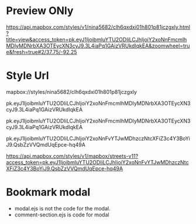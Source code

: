 # Preview ONly
https://api.mapbox.com/styles/v1/nina5682/clh6qxdxi01h801p81jczgxly.html?title=view&access_token=pk.eyJ1IjoibmluYTU2ODIiLCJhIjoiY2xoNnFmcmlhMDIyMDNrbXA3OTEycXN3cyJ9.3L4iaPq1GAizVRUkdIqkEA&zoomwheel=true&fresh=true#2/37.75/-92.25
# Style Url
mapbox://styles/nina5682/clh6qxdxi01h801p81jczgxly

pk.eyJ1IjoibmluYTU2ODIiLCJhIjoiY2xoNnFmcmlhMDIyMDNrbXA3OTEycXN3cyJ9.3L4iaPq1GAizVRUkdIqkEA

pk.eyJ1IjoibmluYTU2ODIiLCJhIjoiY2xoNnFmcmlhMDIyMDNrbXA3OTEycXN3cyJ9.3L4iaPq1GAizVRUkdIqkEA

pk.eyJ1IjoibmluYTU2ODIiLCJhIjoiY2xoNnFvYTJwMDhzczNtcXFiZ3c4Y3BoYiJ9.QsbZzVVQmdUqEpce-hq49A

https://api.mapbox.com/styles/v1/mapbox/streets-v11?access_token=pk.eyJ1IjoibmluYTU2ODIiLCJhIjoiY2xoNnFvYTJwMDhzczNtcXFiZ3c4Y3BoYiJ9.QsbZzVVQmdUqEpce-hq49A

# Bookmark modal
- modal.ejs is not the code for the modal.
- comment-section.ejs is code for modal
